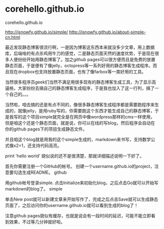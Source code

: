 corehello.github.io
===================

corehello.github.io

http://isnowfy.github.io/simple/
http://isnowfy.github.io/about-simple-cn.html


最近发现静态博客很流行啊，一是因为博客这东西本来就没多少文章，用上数据库，后端啥的有点杀鸡用牛刀的感觉，二是静态页面天然的速度优势，于是现在很多人便纷纷开始用静态博客了。加之github pages可以很方便而且是免费的放置静态页面，于是便有了像jelly，octopress等一系列好用的静态博客生成程序。而且现在dropbox也支持放置静态页面，也有了像farbox等一类好用的工具。

当然很多程序员geek们当然不满足用很多现有的静态博客生成工具，为了显示高逼格，大家纷纷去搞自己的静态博客生成程序，于是我也加入了这一行列，搞了一个自己的。。。

当然啦，咱去搞的还是有点不同的，像很多静态博客生成程序都是需要跑程序来生成的，就像jelly，是用ruby写的，你需要跑这个东西才能生成自己的静态博客，于是我写的这个项目simple就完全是在网页中像wordpress那样的cms一样使用，但是咱这个还是个静态页面，就是说，你可以在线的写blog，然后程序会自动在你的github pages下的项目生成静态文件。

并且咱这个blog就是用我的这个simple生成的，markdown来书写，支持数学公式像x2=1，还支持代码高亮。

print 'hello world'
貌似说的还不是很清楚，那就详细描述说明一下好了。

首先你需要注册一个GitHub的帐号。
创建一个username.github.io的project，注意要勾选生成README。
github

用github帐号登录simple.
点击Initialize来初始化blog，之后点击Go就可以开始写markdown的blog了。
simple

单击New post就可以新建文章来开始写作了，完成之后点击Save就可以生成静态页面了，之后访问你的username.github.io就可以看到生成的blog了！

注意github pages貌似有缓存，也就是说会有一段时间的延迟，可能不能立即看到效果，不过等几分钟就好啦。
